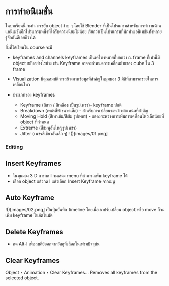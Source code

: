 # การทำอนิเมชั่น

  ในบทเรียนนี้ จะทำการขยับ object ง่าย ๆ โดยใช้ Blender ที่เป็นโปรแกรมสำหรับการทำงานด้านแอนิเมชันอีกโปรแกรมหนึ่งที่ได้รับความนิยมไม่น้อย เรียกว่าเป็นโปรแกรมที่นักทำแอนิเมชันทั้งหลายรู้จักกันดีเลยก็ว่าได้

สิ่งที่ได้เรียนใน course จะมี

* keyframes and channels
  keyframes เป็นเครื่องหมายที่บอกว่า ณ frame ที่เท่านี้มี object ขยับอย่างไรบ้าง
  เช่น Keyframe อาจจะกำหนดการเคลื่อนย้ายของ cube ใน 3 frame
  
* Visualization มีคุณสมบัติการสร้างภาพข้อมูลที่สำคัญในมุมมอง 3 มิติที่สามารถช่วยในการเคลื่อนไหว

* ประเภทของ keyframes 
  * Keyframe (สีขาว / สีเหลือง เป็นรูปเพชร)- keyframe ปกติ
  * Breakdown (เพชรสีฟ้าขนาดเล็ก) - สำหรับการเปลี่ยนระหว่างตำแหน่งที่สำคัญ
  * Moving Hold (สีเทาเข้ม/สีส้ม รูปเพชร) - แสดงระหว่างการเพิ่มการเคลื่อนไหวเล็กน้อยที่ object ที่กำหนด
  * Extreme (สีชมพูอันใหญ่รูปเพชร)
  * Jitter (เพชรสีเขียวอันเล็ก ๆ)
  !()[images/01.png]
  
 ### Editing
 ## Insert Keyframes
  * ในมุมมอง 3 D การกด I จะแสดง menu ที่สามารถเพิ่ม keyframe ได้
  * เลือก object แล้วกด I แล้วเลือก Insert Keyframe จากเมนู
## Auto Keyframe
!()[images/02.png]
  เป็นปุ่มบันทึก timeline โดยเมื่อเราปรับเปลี่ยน object หรือ move ก็จะเพิ่ม keyframe ในอัตโนมัต
## Delete Keyframes
  * กด Alt-I เพื่อลบคีย์ออกจากวัตถุที่เลือกในเฟรมปัจจุบัน
## Clear Keyframes
  Object ‣ Animation ‣ Clear Keyframes…
  Removes all keyframes from the selected object.
